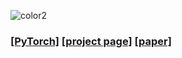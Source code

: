
![color2](https://user-images.githubusercontent.com/16056485/41094425-8f57fb3e-6a4e-11e8-843e-a7f340199ad4.png)
### [[PyTorch]](https://github.com/junyanz/pytorch-CycleGAN-and-pix2pix) [[project page]](https://junyanz.github.io/CycleGAN/)   [[paper]](https://arxiv.org/pdf/1703.10593.pdf)

